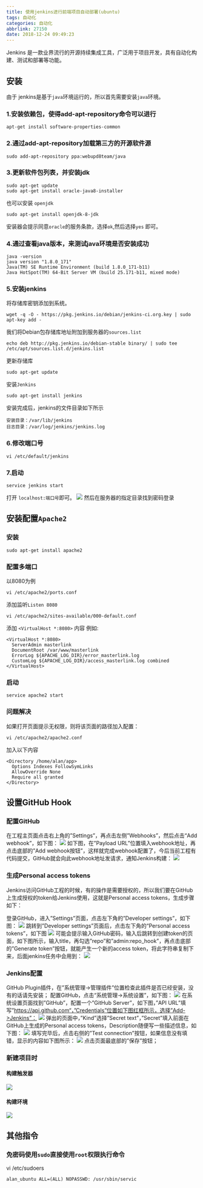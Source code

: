 ```yaml
---
title: 使用jenkins进行前端项目自动部署(ubuntu)
tags: 自动化
categories: 自动化
abbrlink: 27150
date: 2018-12-24 09:49:23
---
```

Jenkins 是一款业界流行的开源持续集成工具，广泛用于项目开发，具有自动化构建、测试和部署等功能。
<!-- more -->

## 安装
由于 jenkins是基于`java`环境运行的，所以首先需要安装`java`环境。
### 1.安装依赖包，使得add-apt-repository命令可以进行
```
apt-get install software-properties-common
```
### 2.通过add-apt-repository加载第三方的开源软件源
```
sudo add-apt-repository ppa:webupd8team/java
```
### 3.更新软件包列表，并安装jdk
```
sudo apt-get update
sudo apt-get install oracle-java8-installer
```
也可以安装 `openjdk `

```
sudo apt-get install openjdk-8-jdk
```
安装器会提示同意`oracle`的服务条款，选择`ok`,然后选择`yes` 即可。
### 4.通过查看java版本，来测试java环境是否安装成功
```
java -version
java version "1.8.0_171"
Java(TM) SE Runtime Environment (build 1.8.0_171-b11)
Java HotSpot(TM) 64-Bit Server VM (build 25.171-b11, mixed mode)
```
### 5.安装jenkins
将存储库密钥添加到系统。
```
wget -q -O - https://pkg.jenkins.io/debian/jenkins-ci.org.key | sudo apt-key add -
```
我们将Debian包存储库地址附加到服务器的`sources.list`
```
echo deb http://pkg.jenkins.io/debian-stable binary/ | sudo tee /etc/apt/sources.list.d/jenkins.list
```
更新存储库
```
sudo apt-get update
```
安装`Jenkins`
```
sudo apt-get install jenkins
```
安装完成后，jenkins的文件目录如下所示
```
安装目录：/var/lib/jenkins  
日志目录：/var/log/jenkins/jenkins.log  
```
### 6.修改端口号
```
vi /etc/default/jenkins
```
### 7.启动
```
service jenkins start 
```
打开 `localhost:端口号`即可。
![](https://pic.xiaohuochai.site/blog/jenkins1.png)
然后在服务器的指定目录找到密码登录

## 安装配置`Apache2`
### 安装
```
sudo apt-get install apache2
```
### 配置多端口
以8080为例
```
vi /etc/apache2/ports.conf
```
添加监听`Listen 8080`
```
vi /etc/apache2/sites-available/000-default.conf
```
添加 `<VirtualHost *:8080>` 内容
例如:

```
<VirtualHost *:8080>
  ServerAdmin masterlink
  DocumentRoot /var/www/masterlink
  ErrorLog ${APACHE_LOG_DIR}/error_masterlink.log
  CustomLog ${APACHE_LOG_DIR}/access_masterlink.log combined
</VirtualHost>
```
### 启动
```
service apache2 start
```

### 问题解决
如果打开页面提示无权限，则将该页面的路径加入配置：
```
vi /etc/apache2/apache2.conf
```
加入以下内容

```
<Directory /home/alan/app>
  Options Indexes FollowSymLinks
  AllowOverride None
  Require all granted
</Directory>

```

## 设置GitHub Hook
### 配置GitHub
在工程主页面点击右上角的”Settings”，再点击左侧”Webhooks”，然后点击“Add webhook”，如下图： 
![](https://img-blog.csdn.net/20180120180649159?watermark/2/text/aHR0cDovL2Jsb2cuY3Nkbi5uZXQvYm9saW5nX2NhdmFscnk=/font/5a6L5L2T/fontsize/400/fill/I0JBQkFCMA==/dissolve/70/gravity/SouthEast)
如下图，在”Payload URL”位置填入webhook地址，再点击底部的”Add webhook按钮”，这样就完成webhook配置了，今后当前工程有代码提交，GitHub就会向此webhook地址发请求，通知Jenkins构建：
![](https://img-blog.csdn.net/20180120181141062?watermark/2/text/aHR0cDovL2Jsb2cuY3Nkbi5uZXQvYm9saW5nX2NhdmFscnk=/font/5a6L5L2T/fontsize/400/fill/I0JBQkFCMA==/dissolve/70/gravity/SouthEast)

### 生成Personal access tokens
Jenkins访问GitHub工程的时候，有的操作是需要授权的，所以我们要在GitHub上生成授权的token给Jenkins使用，这就是Personal access tokens，生成步骤如下： 

登录GitHub，进入”Settings”页面，点击左下角的”Developer settings”，如下图： 
![](https://img-blog.csdn.net/20180101100023785?watermark/2/text/aHR0cDovL2Jsb2cuY3Nkbi5uZXQvYm9saW5nX2NhdmFscnk=/font/5a6L5L2T/fontsize/400/fill/I0JBQkFCMA==/dissolve/70/gravity/SouthEast)
跳转到”Developer settings”页面后，点击左下角的“Personal access tokens”，如下图
![](https://img-blog.csdn.net/20180101100149058?watermark/2/text/aHR0cDovL2Jsb2cuY3Nkbi5uZXQvYm9saW5nX2NhdmFscnk=/font/5a6L5L2T/fontsize/400/fill/I0JBQkFCMA==/dissolve/70/gravity/SouthEast)
可能会提示输入GitHub密码，输入后跳转到创建token的页面，如下图所示，输入title，再勾选”repo”和”admin:repo_hook”，再点击底部的”Generate token”按钮，就能产生一个新的access token，将此字符串复制下来，后面jenkins任务中会用到： 
![](https://img-blog.csdn.net/20180101100900159?watermark/2/text/aHR0cDovL2Jsb2cuY3Nkbi5uZXQvYm9saW5nX2NhdmFscnk=/font/5a6L5L2T/fontsize/400/fill/I0JBQkFCMA==/dissolve/70/gravity/SouthEast)
### Jenkins配置
GitHub Plugin插件，在”系统管理->管理插件”位置检查此插件是否已经安装，没有的话请先安装；
配置GitHub，点击“系统管理->系统设置”，如下图： 
![](https://img-blog.csdn.net/20180121093316581?watermark/2/text/aHR0cDovL2Jsb2cuY3Nkbi5uZXQvYm9saW5nX2NhdmFscnk=/font/5a6L5L2T/fontsize/400/fill/I0JBQkFCMA==/dissolve/70/gravity/SouthEast)
在系统设置页面找到”GitHub”，配置一个”GitHub Server”，如下图，”API URL”填写”https://api.github.com“，”Credentials”位置如下图红框所示，选择”Add->Jenkins”： 
![](https://img-blog.csdn.net/20180121094004625?watermark/2/text/aHR0cDovL2Jsb2cuY3Nkbi5uZXQvYm9saW5nX2NhdmFscnk=/font/5a6L5L2T/fontsize/400/fill/I0JBQkFCMA==/dissolve/70/gravity/SouthEast)
弹出的页面中，”Kind”选择”Secret text”，”Secret”填入前面在GitHub上生成的Personal access tokens，Description随便写一些描述信息，如下图： 
![](https://img-blog.csdn.net/20180121094137737?watermark/2/text/aHR0cDovL2Jsb2cuY3Nkbi5uZXQvYm9saW5nX2NhdmFscnk=/font/5a6L5L2T/fontsize/400/fill/I0JBQkFCMA==/dissolve/70/gravity/SouthEast)
填写完毕后，点击右侧的”Test connection”按钮，如果信息没有填错，显示的内容如下图所示： 
![](https://img-blog.csdn.net/20180121094800433?watermark/2/text/aHR0cDovL2Jsb2cuY3Nkbi5uZXQvYm9saW5nX2NhdmFscnk=/font/5a6L5L2T/fontsize/400/fill/I0JBQkFCMA==/dissolve/70/gravity/SouthEast)
点击页面最底部的”保存”按钮；

### 新建项目时
#### 构建触发器
![](https://img-blog.csdn.net/20180121105320208?watermark/2/text/aHR0cDovL2Jsb2cuY3Nkbi5uZXQvYm9saW5nX2NhdmFscnk=/font/5a6L5L2T/fontsize/400/fill/I0JBQkFCMA==/dissolve/70/gravity/SouthEast)
#### 构建环境
![](https://img-blog.csdn.net/20180121105737723?watermark/2/text/aHR0cDovL2Jsb2cuY3Nkbi5uZXQvYm9saW5nX2NhdmFscnk=/font/5a6L5L2T/fontsize/400/fill/I0JBQkFCMA==/dissolve/70/gravity/SouthEast)

## 其他指令
### 免密码使用`sudo`直接使用`root`权限执行命令
vi /etc/sudoers

```
alan_ubuntu ALL=(ALL) NOPASSWD: /usr/sbin/servic
```